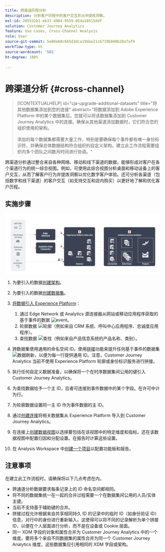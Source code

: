 ```yaml
---
title: 跨渠道历程分析
description: 分析客户历程中的客户交互并从中提炼洞察。
exl-id: 285532b1-eb37-4984-9559-054a18515ddf
solution: Customer Journey Analytics
feature: Use Cases, Cross-Channel Analysis
role: User
source-git-commit: 5e80e68c6b5d3dca19dae21c6719b040b28afaf9
workflow-type: ht
source-wordcount: '581'
ht-degree: 100%

---
```


# 跨渠道分析 {#cross-channel}

<!-- markdownlint-disable MD034 -->

>[!CONTEXTUALHELP]
>id="cja-upgrade-additional-datasets"
>title="将其他数据集添加到您的连接"
>abstract="将数据添加到 Adobe Experience Platform 中的某个数据集后，您就可以将该数据集添加到 Customer Journey Analytics 中的连接。确保从其他渠道添加数据时，它们符合您的组织使用的架构。<br><br>添加的每个数据集都需要大量工作，特别是要确保每个事件都有唯一身份标识符，并确保总体数据结构符合组织的自定义架构。建立此工作流程需要组织内多个团队之间数月时间进行协调。"

<!-- markdownlint-enable MD034 -->

跨渠道分析通过整合来自各种网络、移动和线下渠道的数据，能够形成对客户在各个渠道行为的统一综合视图。例如，可使用此综合视图分析桌面和移动设备上的客户交互，从而了解客户行为并提炼洞察以优化数字客户体验。还可分析各渠道（包括数字和线下渠道）的客户交互（如支持交互和店内购买）以更好地了解和优化客户历程。

## 实施步骤

![本节所述的实施步骤流程。](../assets/cca-architecture.png)

1. 为要引入的数据[创建架构](https://experienceleague.adobe.com/docs/experience-platform/xdm/tutorials/create-schema-ui.html?lang=zh-Hans)。
1. 为要引入的数据[创建数据集](https://experienceleague.adobe.com/docs/platform-learn/tutorials/data-ingestion/create-datasets-and-ingest-data.html?lang=zh-Hans)。
1. [将数据引入 Experience Platform](https://experienceleague.adobe.com/docs/platform-learn/tutorials/data-ingestion/understanding-data-ingestion.html?lang=zh-Hans)：
   1. 通过 Edge Network 或 Analytics 源连接器从网站或移动应用程序获取的基于事件的数据 ![event](https://spectrum.adobe.com/static/icons/workflow_18/Smock_Events_18_N.svg)。
   2. 轮廓数据 ![轮廓](https://spectrum.adobe.com/static/icons/workflow_18/Smock_User_18_N.svg)（例如来自 CRM 系统、呼叫中心应用程序、忠诚度应用程序）。
   3. 查找数据 ![查找](https://spectrum.adobe.com/static/icons/workflow_18/Smock_Search_18_N.svg)（例如来自产品信息系统的产品名称、类别）。

1. 跨数据集使用通用的命名空间 ID。使用[拼接](../../stitching/overview.md)功能来提升任何基于事件的数据集![数据刷新](https://spectrum.adobe.com/static/icons/workflow_18/Smock_DataRefresh_18_N.svg)，以便为每一行提供通用 ID。注意，Customer Journey Analytics 当前不使用 Experience Platform 轮廓或身份标识服务进行拼接。
1. 执行任何自定义数据准备，以确保将一个在时序数据集间公用的键引入 Customer Journey Analytics。
1. 为查找数据给予一个主 ID，后者可连接到事件数据中的某个字段。在许可中计为行。
1. 为轮廓数据设置同一主 ID 作为事件数据的主 ID。
1. 通过[创建连接](../../connections/overview.md)将相关数据集从 Experience Platform 导入到 Customer Journey Analytics。
1. 在连接上[创建数据视图](/help/data-views/create-dataview.md)以选择要包括在该视图中的特定维度和指标。还在该数据视图中配置归因和分配设置。在报告时计算这些设置。
1. 在 Analysis Workspace 中[创建一个项目](/help/analysis-workspace/home.md)以配置功能板和报告。

## 注意事项

在建立此工作流程时，请确保将以下几点考虑在内。

* 跨通道分析数据要求每条记录上的 ID 命名空间都相同。
* 将不同的数据集统一在一起的合并过程需要一个在数据集间公用的人员/实体主键。
* 当前不支持基于辅助键的合并。
* 拼接过程允许根据来自共享相同持久 ID 的记录中的临时 ID（如身份验证 ID）信息，对行中的身份进行重新输入。这使得可以将不同的记录解析为单个拼接 ID，以便在个人层面进行分析，而不是在设备或 Cookie 层面。
* 同一 XDM 字段的对象和属性合并为 Customer Journey Analytics 中的一个维度。要将多个来自不同数据集的属性合并为同一个 Customer Journey Analytics 维度，这些数据集应引用相同的 XDM 字段或架构。

